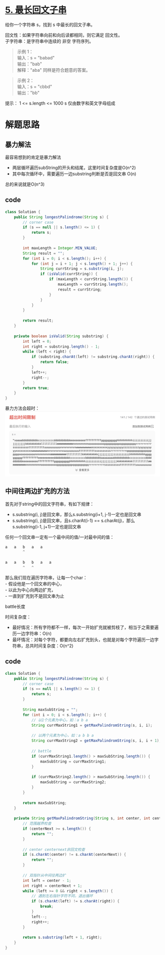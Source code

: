 # [5. 最长回文子串](https://leetcode.cn/problems/longest-palindromic-substring/description/?envType=company&envId=bytedance&favoriteSlug=bytedance-thirty-days)

给你一个字符串 s，找到 s 中最长的回文子串。

回文性：如果字符串向前和向后读都相同，则它满足 回文性。<br>
子字符串：是字符串中连续的 非空 字符序列。
 
>示例 1：<br>
输入：s = "babad"<br>
输出："bab"<br>
解释："aba" 同样是符合题意的答案。

>示例 2：<br>
输入：s = "cbbd"<br>
输出："bb"
 

提示：
1 <= s.length <= 1000
s 仅由数字和英文字母组成

# 解题思路
## 暴力解法
最容易想到的肯定是暴力解法
- 两层循环遍历subString的开头和结尾，这里时间复杂度是O(n^2)
- 其中每次循环中，需要遍历一边substring判断是否是回文串 O(n)

总的来说就是O(n^3)

## code
```java
class Solution {
    public String longestPalindrome(String s) {
        // corner case
        if (s == null || s.length() <= 1) {
            return s;
        }

        int maxLength = Integer.MIN_VALUE;
        String result = "";
        for (int i = 0; i < s.length(); i++) {
            for (int j = i + 1; j < s.length() + 1; j++) {
                String currString = s.substring(i, j);
                if (isValid(currString)) {
                    if (maxLength < currString.length()) {
                        maxLength = currString.length();
                        result = currString;
                    }
                }
            }
        }
        
        return result;
    }

    private boolean isValid(String substring) {
        int left = 0;
        int right = substring.length() - 1;
        while (left < right) {
            if (substring.charAt(left) != substring.charAt(right)) {
                return false;
            }
            left++;
            right--;
        }
        return true;
    }
}
```

暴力方法会超时：
![alt text](image-15.png)

## 中间往两边扩充的方法
首先对于string中的回文字符串，有如下规律：
- s.substring(i, j)是回文串，那么s.substring(i+1, j-1)一定也是回文串
- s.substring(i, j)是回文串，且s.charAt(i-1) == s.charAt(j)，那么s.substring(i-1, j+1)一定也是回文串

任何一个回文串一定有一个最中间的值/一对最中间的值：<br>
```java
a   a   b   a   a 
        ^ 

a   a   b   b   a   a
        ^   ^
```

那么我们现在遍历字符串，让每一个char：<br>
    - 假设他是一个回文串的中心，<br>
    - 以此为中心向两边扩充，<br>
    - 一直到扩充到不是回文串为止

battle长度

时间复杂度：<br>
- 最好情况：所有字符都不一样，每次一开始扩充就被剪枝了，相当于之需要遍历一边字符串：O(n)
- 最坏情况：对每个字符，都要向左右扩充到头，也就是对每个字符遍历一边字符串，总共时间复杂度：O(n^2)

## code
```java
class Solution {
    public String longestPalindrome(String s) {
        // corner case
        if (s == null || s.length() <= 1) {
            return s;
        }

        String maxSubString = "";
        for (int i = 0; i < s.length(); i++) {
            // 以1个元素为中心，如：a b a
            String currMaxString1 = getMaxPalindromString(s, i, i);

            // 以两个元素为中心，如：a b b a
            String currMaxString2 = getMaxPalindromString(s, i, i + 1);

            // battle
            if (currMaxString1.length() > maxSubString.length()) {
                maxSubString = currMaxString1;
            }

            if (currMaxString2.length() > maxSubString.length()) {
                maxSubString = currMaxString2;
            }
        }

        return maxSubString;
    }

    private String getMaxPalindromString(String s, int center, int centerNext) {
        // 范围越界检查
        if (centerNext >= s.length()) {
            return "";
        }

        // center centernext非回文检查
        if (s.charAt(center) != s.charAt(centerNext)) {
            return "";
        }

        // 双指针从中间往两边扩
        int left = center - 1;
        int right = centerNext + 1;
        while (left >= 0 && right < s.length()) {
            // 遇到左右指针字符不同，退出循环
            if (s.charAt(left) != s.charAt(right)) {
                break;
            }
            left--;
            right++;
        }

        return s.substring(left + 1, right);
    }
}
```